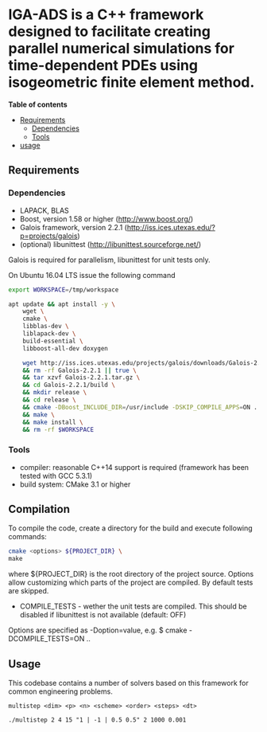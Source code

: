 # IGA-ADS is a C++ framework designed to facilitate creating parallel numerical simulations for time-dependent PDEs using isogeometric finite element method.

**Table of contents**
- [Requirements](#requirements)
  - [Dependencies](#dependencies)
  - [Tools](#tools)
- [usage](#usage)

## Requirements

### Dependencies
- LAPACK, BLAS
- Boost, version 1.58 or higher (http://www.boost.org/)
-  Galois framework, version 2.2.1 (http://iss.ices.utexas.edu/?p=projects/galois)
- (optional) libunittest (http://libunittest.sourceforge.net/)

Galois is required for parallelism, libunittest for unit tests only.

On Ubuntu 16.04 LTS issue the following command
```bash
export WORKSPACE=/tmp/workspace

apt update && apt install -y \
    wget \
    cmake \
    libblas-dev \
    liblapack-dev \
    build-essential \
    libboost-all-dev doxygen

    wget http://iss.ices.utexas.edu/projects/galois/downloads/Galois-2.2.1.tar.gz \
    && rm -rf Galois-2.2.1 || true \
    && tar xzvf Galois-2.2.1.tar.gz \
    && cd Galois-2.2.1/build \
    && mkdir release \
    && cd release \
    && cmake -DBoost_INCLUDE_DIR=/usr/include -DSKIP_COMPILE_APPS=ON ../..  \
    && make \
    && make install \
    && rm -rf $WORKSPACE
```

### Tools
- compiler: reasonable C++14 support is required (framework has been tested with GCC 5.3.1)
- build system: CMake 3.1 or higher


## Compilation

To compile the code, create a directory for the build and execute following commands:

```bash
cmake <options> ${PROJECT_DIR} \
make
```

where ${PROJECT_DIR} is the root directory of the project source. Options allow customizing which
parts of the project are compiled. By default tests are skipped.

- COMPILE_TESTS - wether the unit tests are compiled. This should be disabled if libunittest is not available (default: OFF)

Options are specified as -Doption=value, e.g. 
$ cmake -DCOMPILE_TESTS=ON ..


## Usage

This codebase contains a number of solvers based on this framework for common engineering problems.

```
multistep <dim> <p> <n> <scheme> <order> <steps> <dt>
```

```
./multistep 2 4 15 "1 | -1 | 0.5 0.5" 2 1000 0.001
```

